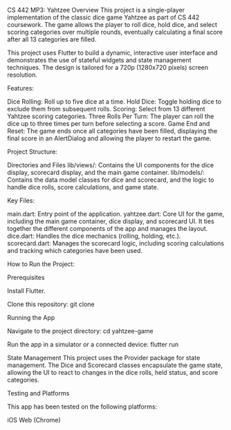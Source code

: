 CS 442 MP3: Yahtzee
Overview
This project is a single-player implementation of the classic dice game Yahtzee as part of CS 442 coursework. The game allows the player to roll dice, hold dice, and select scoring categories over multiple rounds, eventually calculating a final score after all 13 categories are filled.

This project uses Flutter to build a dynamic, interactive user interface and demonstrates the use of stateful widgets and state management techniques. The design is tailored for a 720p (1280x720 pixels) screen resolution.

Features:

Dice Rolling: Roll up to five dice at a time.
Hold Dice: Toggle holding dice to exclude them from subsequent rolls.
Scoring: Select from 13 different Yahtzee scoring categories.
Three Rolls Per Turn: The player can roll the dice up to three times per turn before selecting a score.
Game End and Reset: The game ends once all categories have been filled, displaying the final score in an AlertDialog and allowing the player to restart the game.


Project Structure:

Directories and Files
lib/views/: Contains the UI components for the dice display, scorecard display, and the main game container.
lib/models/: Contains the data model classes for dice and scorecard, and the logic to handle dice rolls, score calculations, and game state.

Key Files:

main.dart: Entry point of the application.
yahtzee.dart: Core UI for the game, including the main game container, dice display, and scorecard UI. It ties together the different components of the app and manages the layout.
dice.dart: Handles the dice mechanics (rolling, holding, etc.).
scorecard.dart: Manages the scorecard logic, including scoring calculations and tracking which categories have been used.

How to Run the Project:

Prerequisites

Install Flutter.

Clone this repository: git clone <repository-url>

Running the App

Navigate to the project directory: cd yahtzee-game

Run the app in a simulator or a connected device: flutter run


State Management
This project uses the Provider package for state management. The Dice and Scorecard classes encapsulate the game state, allowing the UI to react to changes in the dice rolls, held status, and score categories.

Testing and Platforms

This app has been tested on the following platforms:

iOS
Web (Chrome)

